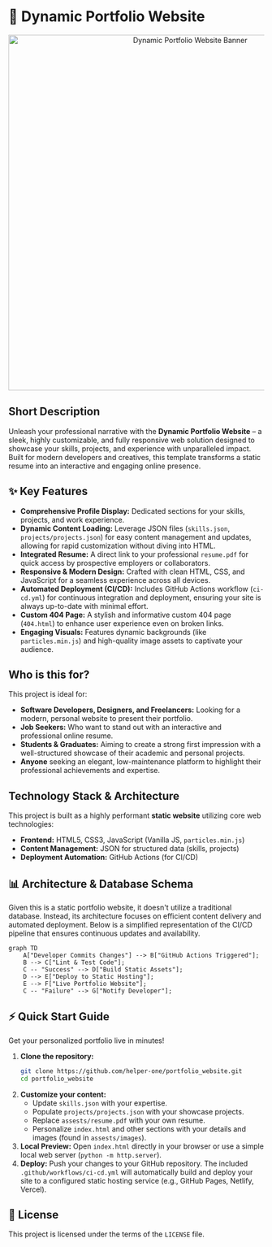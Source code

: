 # 🚀 Dynamic Portfolio Website

<p align="center"><img src="./assests/images/hero.gif" alt="Dynamic Portfolio Website Banner" width="700"></p>

## Short Description
Unleash your professional narrative with the **Dynamic Portfolio Website** – a sleek, highly customizable, and fully responsive web solution designed to showcase your skills, projects, and experience with unparalleled impact. Built for modern developers and creatives, this template transforms a static resume into an interactive and engaging online presence.

## ✨ Key Features
*   **Comprehensive Profile Display:** Dedicated sections for your skills, projects, and work experience.
*   **Dynamic Content Loading:** Leverage JSON files (`skills.json`, `projects/projects.json`) for easy content management and updates, allowing for rapid customization without diving into HTML.
*   **Integrated Resume:** A direct link to your professional `resume.pdf` for quick access by prospective employers or collaborators.
*   **Responsive & Modern Design:** Crafted with clean HTML, CSS, and JavaScript for a seamless experience across all devices.
*   **Automated Deployment (CI/CD):** Includes GitHub Actions workflow (`ci-cd.yml`) for continuous integration and deployment, ensuring your site is always up-to-date with minimal effort.
*   **Custom 404 Page:** A stylish and informative custom 404 page (`404.html`) to enhance user experience even on broken links.
*   **Engaging Visuals:** Features dynamic backgrounds (like `particles.min.js`) and high-quality image assets to captivate your audience.

## Who is this for?
This project is ideal for:
*   **Software Developers, Designers, and Freelancers:** Looking for a modern, personal website to present their portfolio.
*   **Job Seekers:** Who want to stand out with an interactive and professional online resume.
*   **Students & Graduates:** Aiming to create a strong first impression with a well-structured showcase of their academic and personal projects.
*   **Anyone** seeking an elegant, low-maintenance platform to highlight their professional achievements and expertise.

## Technology Stack & Architecture
This project is built as a highly performant **static website** utilizing core web technologies:
*   **Frontend:** HTML5, CSS3, JavaScript (Vanilla JS, `particles.min.js`)
*   **Content Management:** JSON for structured data (skills, projects)
*   **Deployment Automation:** GitHub Actions (for CI/CD)

## 📊 Architecture & Database Schema
Given this is a static portfolio website, it doesn't utilize a traditional database. Instead, its architecture focuses on efficient content delivery and automated deployment. Below is a simplified representation of the CI/CD pipeline that ensures continuous updates and availability.

```mermaid
graph TD
    A["Developer Commits Changes"] --> B["GitHub Actions Triggered"];
    B --> C["Lint & Test Code"];
    C -- "Success" --> D["Build Static Assets"];
    D --> E["Deploy to Static Hosting"];
    E --> F["Live Portfolio Website"];
    C -- "Failure" --> G["Notify Developer"];
```

## ⚡ Quick Start Guide
Get your personalized portfolio live in minutes!

1.  **Clone the repository:**
    ```bash
    git clone https://github.com/helper-one/portfolio_website.git
    cd portfolio_website
    ```
2.  **Customize your content:**
    *   Update `skills.json` with your expertise.
    *   Populate `projects/projects.json` with your showcase projects.
    *   Replace `assests/resume.pdf` with your own resume.
    *   Personalize `index.html` and other sections with your details and images (found in `assests/images`).
3.  **Local Preview:**
    Open `index.html` directly in your browser or use a simple local web server (`python -m http.server`).
4.  **Deploy:**
    Push your changes to your GitHub repository. The included `.github/workflows/ci-cd.yml` will automatically build and deploy your site to a configured static hosting service (e.g., GitHub Pages, Netlify, Vercel).

## 📜 License
This project is licensed under the terms of the `LICENSE` file.